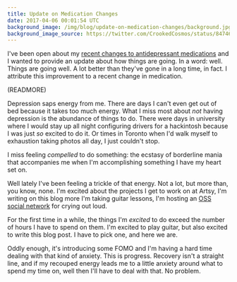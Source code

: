 ```yaml
---
title: Update on Medication Changes
date: 2017-04-06 00:01:54 UTC
background_image: /img/blog/update-on-medication-changes/background.jpg
background_image_source: https://twitter.com/CrookedCosmos/status/847463971418525696
---
```


I've been open about my [recent changes to antidepressant medications](/blog/good-bad-days/) and I wanted to provide an update about how things are going. In a word: well. Things are going well. A lot better than they've gone in a long time, in fact. I attribute this improvement to a recent change in medication.

(READMORE)

Depression saps energy from me. There are days I can't even get out of bed because it takes too much energy. What I miss most about _not_ having depression is the abundance of things to do. There were days in university where I would stay up all night configuring drivers for a hackintosh because I was just _so_ excited to do it. Or times in Toronto when I'd walk myself to exhaustion taking photos all day, I just couldn't stop. 

I miss feeling _compelled_ to do something: the ecstasy of borderline mania that accompanies me when I'm accomplishing something I have my heart set on.

Well lately I've been feeling a trickle of that energy. Not a lot, but more than, you know, none. I'm excited about the projects I get to work on at Artsy, I'm writing on this blog more I'm taking guitar lessons, I'm hosting an [OSS social network](https://ashfurrow.com/blog/mastodon/) for crying out loud.

For the first time in a while, the things I'm _excited_ to do exceed the number of hours I have to spend on them. I'm excited to play guitar, but also excited to write this blog post. I have to pick one, and here we are. 

Oddly enough, it's introducing some FOMO and I'm having a hard time dealing with that kind of anxiety. This is progress. Recovery isn't a straight line, and if my recouped energy leads me to a little anxiety around what to spend my time on, well then I'll have to deal with that. No problem.